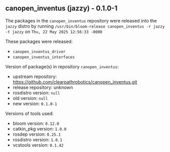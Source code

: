 ## canopen_inventus (jazzy) - 0.1.0-1

The packages in the `canopen_inventus` repository were released into the `jazzy` distro by running `/usr/bin/bloom-release canopen_inventus -r jazzy -t jazzy` on `Thu, 22 May 2025 12:56:33 -0000`

These packages were released:
- `canopen_inventus_driver`
- `canopen_inventus_interfaces`

Version of package(s) in repository `canopen_inventus`:

- upstream repository: https://github.com/clearpathrobotics/canopen_inventus.git
- release repository: unknown
- rosdistro version: `null`
- old version: `null`
- new version: `0.1.0-1`

Versions of tools used:

- bloom version: `0.12.0`
- catkin_pkg version: `1.0.0`
- rosdep version: `0.25.1`
- rosdistro version: `1.0.1`
- vcstools version: `0.1.42`


